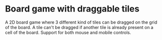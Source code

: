 # Board game with draggable tiles

A 2D board game where 3 different kind of tiles can be dragged on the grid of the board. A tile can't be dragged if another tile is already present on a cell of the board.
Support for both mouse and mobile controls.